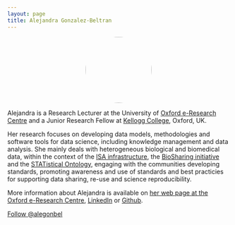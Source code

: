 ```yaml
---
layout: page
title: Alejandra Gonzalez-Beltran
---
```


<center><img src="../img/profile-pic_alejandra.jpg" style="border-radius: 50%;
    width: 150px;
    height: 150px;"/></center>

<p>
Alejandra is a Research Lecturer at the University of <a href="http://www.oerc.ox.ac.uk/">Oxford e-Research Centre</a>
and a Junior Research Fellow at <a href="http://kellogg.ox.ac.uk/">Kellogg College</a>, Oxford, UK.
</p>

<p>
Her research focuses on developing data models, methodologies and software tools for data science, including knowledge management
and data analysis. She mainly deals with heterogeneous biological and biomedical data, within the context of the
<a href="http://isa-tools.org">ISA infrastructure</a>, the <a href="http://biosharing.org">BioSharing initiative</a> and
the <a href="http://stato-ontology.org/">STATistical Ontology</a>, engaging with the communities developing standards, promoting awareness and use of standards
and best practicies for supporting data sharing, re-use and science reproducibility.
</p>

<p>
More information about Alejandra is available on <a href="http://oerc.ox.ac.uk/people/alejandra" target="_blank">her web page at the Oxford e-Research Centre</a>, <a href="http://uk.linkedin.com/in/agbeltran" target="_blank">LinkedIn</a> or <a href="https://github.com/agbeltran" target="_blank">Github</a>.</p>

<a href="https://twitter.com/alegonbel" class="twitter-follow-button" data-size="large" data-show-count="false">Follow @alegonbel</a><script async src="//platform.twitter.com/widgets.js" charset="utf-8"></script>